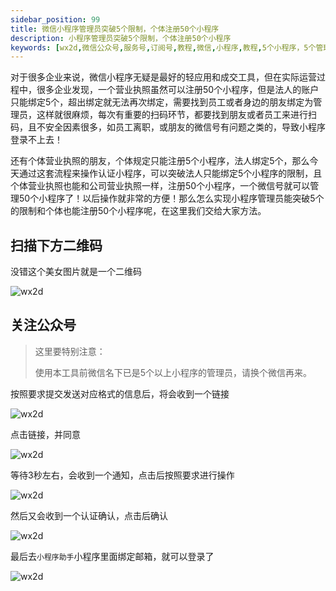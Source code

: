 ```yaml
---
sidebar_position: 99
title: 微信小程序管理员突破5个限制，个体注册50个小程序
description: 小程序管理员突破5个限制，个体注册50个小程序
keywords: [wx2d,微信公众号,服务号,订阅号,教程,微信,小程序,教程,5个小程序，5个管理员]
---
```


对于很多企业来说，微信小程序无疑是最好的轻应用和成交工具，但在实际运营过程中，很多企业发现，一个营业执照虽然可以注册50个小程序，但是法人的账户只能绑定5个，超出绑定就无法再次绑定，需要找到员工或者身边的朋友绑定为管理员，这样就很麻烦，每次有重要的扫码环节，都要找到朋友或者员工来进行扫码，且不安全因素很多，如员工离职，或朋友的微信号有问题之类的，导致小程序登录不上去！

还有个体营业执照的朋友，个体规定只能注册5个小程序，法人绑定5个，那么今天通过这套流程来操作认证小程序，可以突破法人只能绑定5个小程序的限制，且个体营业执照也能和公司营业执照一样，注册50个小程序，一个微信号就可以管理50个小程序了！以后操作就非常的方便！那么怎么实现小程序管理员能突破5个的限制和个体也能注册50个小程序呢，在这里我们交给大家方法。

## 扫描下方二维码

没错这个美女图片就是一个二维码

![wx2d](./img/wx-admin-50/wx-admin-50.png)

## 关注公众号

> 这里要特别注意：
>
> 使用本工具前微信名下已是5个以上小程序的管理员，请换个微信再来。

按照要求提交发送对应格式的信息后，将会收到一个链接

![wx2d](./img/wx-admin-50/wx-admin-2.png)

点击链接，并同意

![wx2d](./img/wx-admin-50/wx-admin-3.jpg)

等待3秒左右，会收到一个通知，点击后按照要求进行操作

![wx2d](./img/wx-admin-50/wx-admin-4.png)

然后又会收到一个认证确认，点击后确认

![wx2d](./img/wx-admin-50/wx-admin-5.png)

最后去`小程序助手`小程序里面绑定邮箱，就可以登录了

![wx2d](./img/wx-admin-50/wx-admin-6.png)
